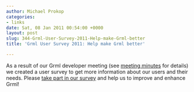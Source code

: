 ```yaml
---
author: Michael Prokop
categories:
- links
date: Sat, 08 Jan 2011 00:54:00 +0000
layout: post
slug: 344-Grml-User-Survey-2011-Help-make-Grml-better
title: 'Grml User Survey 2011: Help make Grml better'

---
```

As a result of our Grml developer meeting (see [meeting minutes](http://grml.org/reports/devmeeting_2010/) for details) we created a user survey to get more information about our users and their needs. Please [take part in our survey](http://grml.org/survey2011) and help us to improve and enhance Grml!